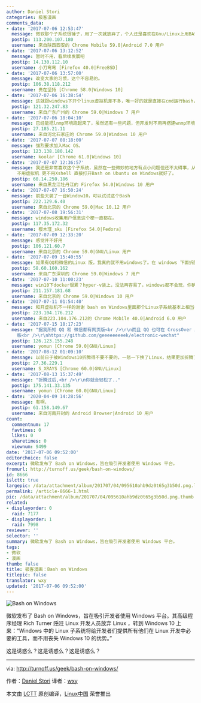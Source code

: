 ```yaml
---
author: Daniel Stori
categories: 极客漫画
comments_data:
- date: '2017-07-06 12:53:47'
  message: 微软那个子系统很锤子，用了一次就放弃了，个人还是喜欢在Gnu/Linux上用BASH
  postip: 113.200.107.180
  username: 来自陕西西安的 Chrome Mobile 59.0|Android 7.0 用户
- date: '2017-07-06 13:12:52'
  message: 暂时不用，看后续发展吧
  postip: 14.130.112.10
  username: 小刀弯弯 [Firefox 40.0|FreeBSD]
- date: '2017-07-06 13:57:00'
  message: 改变大家的习惯，这个不容易的。
  postip: 106.38.118.212
  username: 贵在坚持 [Chrome 58.0|Windows 10]
- date: '2017-07-06 16:38:54'
  message: 这就跟windows下开个linux虚拟机差不多，唯一好的就是直接在cmd运行bash，很快进入环境，验证一些想法，比如shell或者命令测试还是可以的。
  postip: 121.32.247.83
  username: 来自广东广州的 Chrome 59.0|Windows 7 用户
- date: '2017-07-06 18:04:10'
  message: 已经能把lnmp环境跑起来了，虽然还有一些问题，但开发时不用再搭建wnmp环境或者虚拟机跑lnmp环境，更加接近生产环境，应该是一件好事。
  postip: 27.185.21.11
  username: 来自河北石家庄的 Chrome 59.0|Windows 10 用户
- date: '2017-07-07 08:18:00'
  message: 强烈要求加入Mac OS。
  postip: 123.138.180.142
  username: koolar [Chrome 61.0|Windows 10]
- date: '2017-07-07 12:36:57'
  message: 我还是非常喜欢这个子系统，虽然在一些微妙的地方有点小问题但还不太碍事，从这个东西刚出到现在我也一直在感受这个子系统的完善，不管用git ssh还是scp都特别方便，何况又可以操纵Windows的文件还能用apt安装包，就从方便的角度实在不错，起码我忽然有个想法想验证的时候不用cygwin
    不用虚拟机 更不用Xshell 直接打开Bash on Ubuntu on Windows就好了。
  postip: 60.14.250.186
  username: 来自黑龙江牡丹江的 Firefox 54.0|Windows 10 用户
- date: '2017-07-07 16:50:24'
  message: 前些天装了一台Window10，可以试试这个Bash
  postip: 222.129.6.40
  username: 来自北京的 Chrome 59.0|Mac 10.12 用户
- date: '2017-07-08 19:56:31'
  message: windows收集用户信息这个梗一直都在。
  postip: 117.35.172.32
  username: 樱木瑾_sku [Firefox 54.0|Fedora]
- date: '2017-07-09 12:33:20'
  message: 感觉并不好用
  postip: 106.121.60.7
  username: 来自北京的 Chrome 59.0|GNU/Linux 用户
- date: '2017-07-09 15:40:55'
  message: 如果有QQ和微信的Linux 版，我真的就不用windows了。在 windows 下面折腾 docker 很心累最后放弃的路过……
  postip: 58.60.160.162
  username: 来自广东深圳的 Chrome 59.0|Windows 7 用户
- date: '2017-07-10 11:00:23'
  message: win10下docker很累？hyper-v装上，没法再容易了。windows都不会玩，你确定linux你就玩的很好了？
  postip: 211.157.181.68
  username: 来自北京的 Chrome 59.0|Windows 10 用户
- date: '2017-07-11 01:54:40'
  message: 和开虚拟机不一样的谢谢 bash on Windows里面那个Linux子系统基本上相当于直接搭建在了api上层
  postip: 223.104.176.212
  username: 来自223.104.176.212的 Chrome Mobile 40.0|Android 6.0 用户
- date: '2017-07-15 18:17:23'
  message: "据我所知 QQ 和 微信都有网页版<br />\r\n而且 QQ 也可在 CrossOver 上用..<br />\r\n微信也有人做了 linux
    版<br />\r\nhttps://github.com/geeeeeeeeek/electronic-wechat"
  postip: 126.123.155.248
  username: yomun [Chrome 59.0|GNU/Linux]
- date: '2017-08-12 01:09:10'
  message: 以前日子被Windows10折腾得不要不要的，一怒一下换了Linux，结果更加折腾了。。。
  postip: 27.36.229.1
  username: S_XRAYS [Chrome 60.0|GNU/Linux]
- date: '2017-08-13 15:37:49'
  message: "折腾过后,<br />\r\n你就会轻松了.."
  postip: 175.141.33.135
  username: yomun [Chrome 60.0|GNU/Linux]
- date: '2020-04-09 14:28:56'
  message: 有啊，
  postip: 61.158.149.67
  username: 来自河南开封的 Android Browser|Android 10 用户
count:
  commentnum: 17
  favtimes: 0
  likes: 0
  sharetimes: 0
  viewnum: 9499
date: '2017-07-06 09:52:00'
editorchoice: false
excerpt: 微软发布了 Bash on Windows，旨在吸引开发者使用 Windows 平台。
fromurl: http://turnoff.us/geek/bash-on-windows/
id: 8666
islctt: true
largepic: /data/attachment/album/201707/04/095610ahb9dz0t65g3b50d.png.large.jpg
permalink: /article-8666-1.html
pic: /data/attachment/album/201707/04/095610ahb9dz0t65g3b50d.png.thumb.jpg
related:
- displayorder: 0
  raid: 7177
- displayorder: 1
  raid: 7998
reviewer: ''
selector: ''
summary: 微软发布了 Bash on Windows，旨在吸引开发者使用 Windows 平台。
tags:
- 微软
- 漫画
thumb: false
title: 极客漫画：Bash on Windows
titlepic: false
translator: wxy
updated: '2017-07-06 09:52:00'
---
```


![Bash on Windows](/data/attachment/album/201707/04/095610ahb9dz0t65g3b50d.png)


微软发布了 Bash on Windows，旨在吸引开发者使用 Windows 平台。其高级程序经理 Rich Turner [呼吁](/article-7998-1.html) Linux 开发人员放弃 Linux ，转到 Windows 10 上来：“Windows 中的 Linux 子系统将给开发者们提供所有他们在 Linux 开发中必要的工具，而不用丧失 Windows 10 的优势。”


这是诱惑么？这是诱惑么？这是诱惑么？




---


via: <http://turnoff.us/geek/bash-on-windows/>


作者：[Daniel Stori](http://turnoff.us/about/) 译者：[wxy](https://github.com/wxy)


本文由 [LCTT](https://github.com/LCTT/TranslateProject) 原创编译，[Linux中国](https://linux.cn/) 荣誉推出